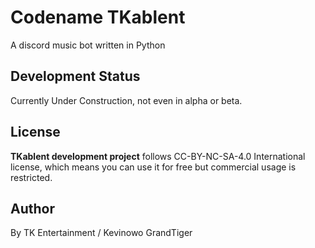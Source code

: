 # Codename TKablent
A discord music bot written in Python
## Development Status
Currently Under Construction, not even in alpha or beta.
## License
**TKablent development project** follows CC-BY-NC-SA-4.0 International license, which means you can use it for free
but commercial usage is restricted.
## Author
By TK Entertainment / Kevinowo GrandTiger
